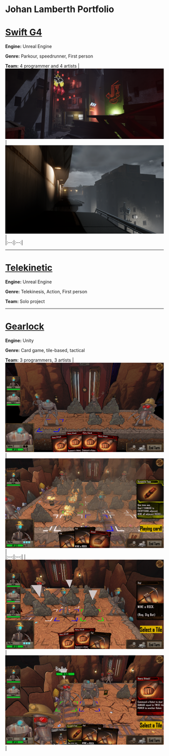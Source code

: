 # Johan Lamberth Portfolio

# [Swift G4](https://github.com/Aeliuz/Portfolio/tree/main/Swift%20G4)

**Engine:** Unreal Engine

**Genre:** Parkour, speedrunner, First person

**Team:** 4 programmer and 4 artists
| ![Image 1](https://github.com/Aeliuz/Portfolio/blob/main/Media/Swift1.png) | ![Image 2](https://github.com/Aeliuz/Portfolio/blob/main/Media/Swift2.png) |  
|:--:|:--:|

---

# [Telekinetic](https://github.com/Aeliuz/Portfolio/tree/main/Telekinetic)

**Engine:** Unreal Engine

**Genre:** Telekinesis, Action, First person

**Team:** Solo project

---

# [Gearlock](https://github.com/Aeliuz/Portfolio/tree/main/Gearlock)

**Engine:** Unity

**Genre:** Card game, tile-based, tactical

**Team:** 3 programmers, 3 artists
| ![Image 1](https://github.com/Aeliuz/Portfolio/blob/main/Media/gearlock1.png) | ![Image 2](https://github.com/Aeliuz/Portfolio/blob/main/Media/gearlock2.png) |  
|:--:|:--:|
| ![Image 3](https://github.com/Aeliuz/Portfolio/blob/main/Media/gearlock3.png) | ![Image 4](https://github.com/Aeliuz/Portfolio/blob/main/Media/gearlock4.png) | 
